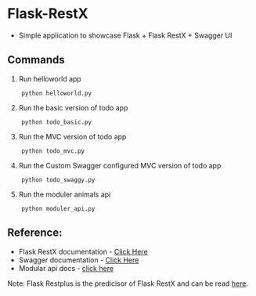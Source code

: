 # Flask-RestX

- Simple application to showcase Flask + Flask RestX + Swagger UI

## Commands

1. Run helloworld app

```
	python helloworld.py
```

2. Run the basic version of todo app

```
	python todo_basic.py
```

3. Run the MVC version of todo app

```
	python todo_mvc.py
```

4. Run the Custom Swagger configured MVC version of todo app

```
	python todo_swaggy.py
```

5. Run the moduler animals api

```
	python moduler_api.py
```

## Reference:

- Flask RestX documentation - [Click Here](https://flask-restx.readthedocs.io/en/latest/index.html)
- Swagger documentation - [Click Here](https://flask-restplus.readthedocs.io/en/stable/swagger.html)
- Modular api docs - [click here](https://flask-restx.readthedocs.io/en/latest/scaling.html)

Note: Flask Restplus is the predicisor of Flask RestX and can be read [here](https://flask-restplus.readthedocs.io/en/stable/index.html).

